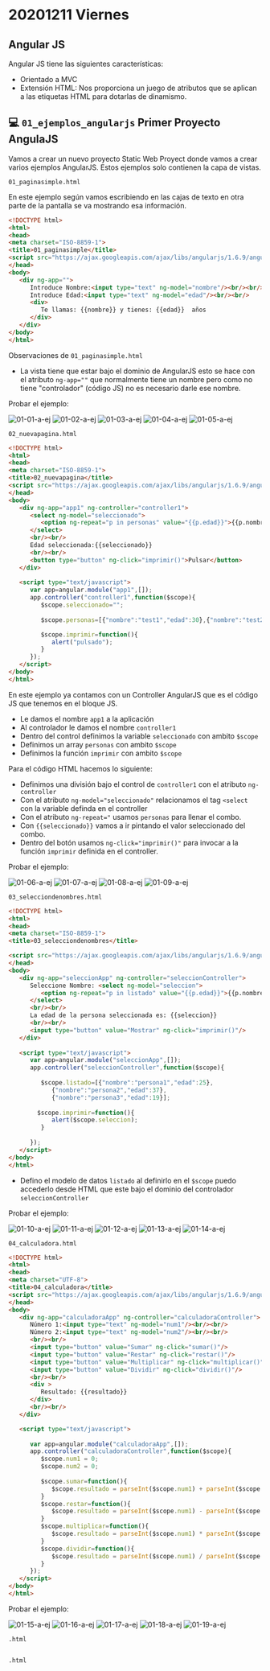 # 20201211 Viernes

## Angular JS

Angular JS tiene las siguientes características:

* Orientado a MVC
* Extensión HTML: Nos proporciona un juego de atributos que se aplican a las etiquetas HTML para dotarlas de dinamismo.

## :computer: `01_ejemplos_angularjs` **Primer Proyecto AngulaJS**

Vamos a crear un nuevo proyecto Static Web Proyect donde vamos a crear varios ejemplos AngularJS. Estos ejemplos solo contienen la capa de vistas.

`01_paginasimple.html`

En este ejemplo según vamos escribiendo en las cajas de texto en otra parte de la pantalla se va mostrando esa información.

```html
<!DOCTYPE html>
<html>
<head>
<meta charset="ISO-8859-1">
<title>01_paginasimple</title>
<script src="https://ajax.googleapis.com/ajax/libs/angularjs/1.6.9/angular.min.js"></script>
</head>
<body>
   <div ng-app="">
      Introduce Nombre:<input type="text" ng-model="nombre"/><br/><br/>
      Introduce Edad:<input type="text" ng-model="edad"/><br/><br/>
      <div>
         Te llamas: {{nombre}} y tienes: {{edad}}  años
      </div>
   </div>
</body>
</html>
```

Observaciones de `01_paginasimple.html`

* La vista tiene que estar bajo el dominio de AngularJS esto se hace con el atributo `ng-app=""` que normalmente tiene un nombre pero como no tiene "controlador" (código JS) no es necesario darle ese nombre.

Probar el ejemplo:

![01-01-a-ej](images/01-01-a-ej.png)
![01-02-a-ej](images/01-02-a-ej.png)
![01-03-a-ej](images/01-03-a-ej.png)
![01-04-a-ej](images/01-04-a-ej.png)
![01-05-a-ej](images/01-05-a-ej.png)

`02_nuevapagina.html`

```html
<!DOCTYPE html>
<html>
<head>
<meta charset="ISO-8859-1">
<title>02_nuevapagina</title>
<script src="https://ajax.googleapis.com/ajax/libs/angularjs/1.6.9/angular.min.js"></script>
</head>
<body>
   <div ng-app="app1" ng-controller="controller1">
      <select ng-model="seleccionado">
         <option ng-repeat="p in personas" value="{{p.edad}}">{{p.nombre}}</option>
      </select>
      <br/><br/>
      Edad seleccionada:{{seleccionado}}
      <br/><br/>
      <button type="button" ng-click="imprimir()">Pulsar</button>
   </div>
	
   <script type="text/javascript">
      var app=angular.module("app1",[]);
      app.controller("controller1",function($scope){
         $scope.seleccionado="";
			
         $scope.personas=[{"nombre":"test1","edad":30},{"nombre":"test2","edad":45}];

         $scope.imprimir=function(){
            alert("pulsado");
         }
      });
   </script>
</body>
</html>
```

En este ejemplo ya contamos con un Controller AngularJS que es el código JS que tenemos en el bloque JS.
* Le damos el nombre `app1` a la aplicación
* Al controlador le damos el nombre `controller1`
* Dentro del control definimos la variable `seleccionado` con ambito `$scope`
* Definimos un array `personas` con ambito `$scope`
* Definimos la función `imprimir` con ambito `$scope`

Para el código HTML hacemos lo siguiente:

* Definimos una división bajo el control de `controller1` con el atributo `ng-controller`
* Con el atributo `ng-model="seleccionado"` relacionamos el tag `<select` con la variable definda en el controller
* Con el atributo `ng-repeat="` usamos `personas` para llenar el combo.
* Con `{{seleccionado}}` vamos a ir pintando el valor seleccionado del combo.
* Dentro del botón usamos `ng-click="imprimir()"` para invocar a la función `imprimir` definida en el controller.


Probar el ejemplo:

![01-06-a-ej](images/01-06-a-ej.png)
![01-07-a-ej](images/01-07-a-ej.png)
![01-08-a-ej](images/01-08-a-ej.png)
![01-09-a-ej](images/01-09-a-ej.png)

`03_selecciondenombres.html`

```html
<!DOCTYPE html>
<html>
<head>
<meta charset="ISO-8859-1">
<title>03_selecciondenombres</title>

<script src="https://ajax.googleapis.com/ajax/libs/angularjs/1.6.9/angular.min.js"></script>
</head>
<body>
   <div ng-app="seleccionApp" ng-controller="seleccionController">
      Seleccione Nombre: <select ng-model="seleccion">
         <option ng-repeat="p in listado" value="{{p.edad}}">{{p.nombre}}</option>
      </select>
      <br/><br/>
      La edad de la persona seleccionada es: {{seleccion}}
      <br/><br/>
      <input type="button" value="Mostrar" ng-click="imprimir()"/>
   </div>
	
   <script type="text/javascript">
      var app=angular.module("seleccionApp",[]);
      app.controller("seleccionController",function($scope){
     
         $scope.listado=[{"nombre":"persona1","edad":25},
            {"nombre":"persona2","edad":37},
            {"nombre":"persona3","edad":19}];
     
        $scope.imprimir=function(){
            alert($scope.seleccion);
         }
     
      });
   </script>
</body>
</html>
```

* Defino el modelo de datos `listado` al definirlo en el `$scope` puedo accederlo desde HTML que este bajo el dominio del controlador `seleccionController`

Probar el ejemplo:

![01-10-a-ej](images/01-10-a-ej.png)
![01-11-a-ej](images/01-11-a-ej.png)
![01-12-a-ej](images/01-12-a-ej.png)
![01-13-a-ej](images/01-13-a-ej.png)
![01-14-a-ej](images/01-14-a-ej.png)

`04_calculadora.html`

```html
<!DOCTYPE html>
<html>
<head>
<meta charset="UTF-8">
<title>04_calculadora</title>
<script src="https://ajax.googleapis.com/ajax/libs/angularjs/1.6.9/angular.min.js"></script>
</head>
<body>
   <div ng-app="calculadoraApp" ng-controller="calculadoraController">
      Número 1:<input type="text" ng-model="num1"/><br/><br/>
      Número 2:<input type="text" ng-model="num2"/><br/><br/>
      <br/><br/>
      <input type="button" value="Sumar" ng-click="sumar()"/>
      <input type="button" value="Restar" ng-click="restar()"/>
      <input type="button" value="Multiplicar" ng-click="multiplicar()"/>
      <input type="button" value="Dividir" ng-click="dividir()"/>
      <br/><br/>
      <div >
         Resultado: {{resultado}}
      </div>
      <br/><br/>
   </div>

   <script type="text/javascript">
		
      var app=angular.module("calculadoraApp",[]);
      app.controller("calculadoraController",function($scope){
         $scope.num1 = 0;
         $scope.num2 = 0;
			
         $scope.sumar=function(){
            $scope.resultado = parseInt($scope.num1) + parseInt($scope.num2);
         }
         $scope.restar=function(){
            $scope.resultado = parseInt($scope.num1) - parseInt($scope.num2);
         }
         $scope.multiplicar=function(){
            $scope.resultado = parseInt($scope.num1) * parseInt($scope.num2);
         }
         $scope.dividir=function(){
            $scope.resultado = parseInt($scope.num1) / parseInt($scope.num2);
         }
      });
   </script>
</body>
</html>
```

Probar el ejemplo:

![01-15-a-ej](images/01-15-a-ej.png)
![01-16-a-ej](images/01-16-a-ej.png)
![01-17-a-ej](images/01-17-a-ej.png)
![01-18-a-ej](images/01-18-a-ej.png)
![01-19-a-ej](images/01-19-a-ej.png)






`.html`

```html
```
`.html`

```html
```
